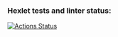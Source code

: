 ### Hexlet tests and linter status:
[![Actions Status](https://github.com/fey/devops-for-programmers-project-lvl1/workflows/hexlet-check/badge.svg)](https://github.com/fey/devops-for-programmers-project-lvl1/actions)